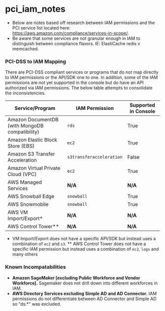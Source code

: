 # pci_iam_notes

- Below are notes based off research between IAM permissions and the PCI service list located here: https://aws.amazon.com/compliance/services-in-scope/.
- Be aware that some services are not granular enough in IAM to distinguish between compliance flavors. IE: ElastiCache redis v memcached.

### PCI-DSS to IAM Mapping

There are PCI-DSS compliant services or programs that do not map directly to IAM permissions or the API/SDK one to one. In addition, some of the IAM permissions are not yet supported in the console but do have an API authorized via IAM permissions. The below table attempts to consolidate the inconsistencies.

| Service/Program | IAM Permission | Supported in Console |
|-----------------|---------|----------------------|
| Amazon DocumentDB (with MongoDB compatibility) | `rds` | True |
| Amazon Elastic Block Store (EBS) | `ec2` | True |
| Amazon S3 Transfer Acceleration | `s3transferacceleration` | False |
| Amazon Virtual Private Cloud (VPC) | `ec2` | True |
| AWS Managed Services | __N/A__ | __N/A__ |
| AWS Snowball Edge | `snowball` | True |
| AWS Snowmobile | `snowball` | True |
| AWS VM Import/Export* | __N/A__ | __N/A__ |
| AWS Control Tower** | __N/A__ | __N/A__ |

* VM Import/Export does not have a specific API/SDK but instead uses a combination of `ec2` and `s3`.
** AWS Control Tower does not have a specific IAM permission but instead uses a combination of `ec2`, `logs` and many others

### Known Incompatabilities

- __Amazon SageMaker [excluding Public Workforce and Vendor Workforce].__ Sagemaker does not drill down into different workforces in IAM.
- __AWS Directory Services excluding Simple AD and AD Connector.__ IAM permissions do not differentiate between AD Connector and Simple AD so "ds:*" was excluded.